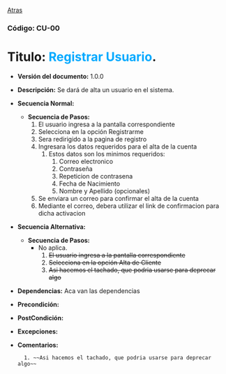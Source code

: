 [Atras](UseCases.md)

### Código: CU-00
# Titulo: <span style="color:#00aaff">Registrar Usuario</span>.
- **Versión del documento:** 1.0.0
- **Descripción:** Se dará de alta un usuario en el sistema.
- **Secuencia Normal:** 
    - **Secuencia de Pasos:**
        1. El usuario ingresa a la pantalla correspondiente
        2. Selecciona en la opción Registrarme
        3. Sera redirigido a la pagina de registro
        4. Ingresara los datos requeridos para el alta de la cuenta
           1. Estos datos son los minimos requeridos:
              1. Correo electronico
              2. Contraseña
              3. Repeticion de contrasena
              4. Fecha de Nacimiento
              5. Nombre y Apellido (opcionales)
        5. Se enviara un correo para confirmar el alta de la cuenta
        6. Mediante el correo, debera utilizar el link de confirmacion para dicha activacion
        
- **Secuencia Alternativa:**
    - **Secuencia de Pasos:**
      - No aplica.
        1. ~~El usuario ingresa a la pantalla correspondiente~~
        2. ~~Selecciona en la opción Alta de Cliente~~
        3. ~~Asi hacemos el tachado, que podria usarse para deprecar algo~~
        
    
- **Dependencias:** Aca van las dependencias
- **Precondición:**
- **PostCondición:**
- **Excepciones:**
- **Comentarios:**

        1. ~~Asi hacemos el tachado, que podria usarse para deprecar algo~~
